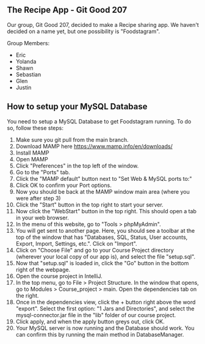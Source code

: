 ## The Recipe App - Git Good 207

Our group, Git Good 207, decided to make a Recipe sharing app. We haven't decided on a name yet, but one possibility is "Foodstagram".

Group Members:
- Eric
- Yolanda
- Shawn
- Sebastian
- Glen
- Justin

## How to setup your MySQL Database

You need to setup a MySQL Database to get Foodstagram running. To do so, follow these steps:  
1. Make sure you git pull from the main branch.
2. Download MAMP here https://www.mamp.info/en/downloads/
3. Install MAMP
4. Open MAMP
5. Click "Preferences" in the top left of the window.
6. Go to the "Ports" tab.
7. Click the "MAMP default" button next to "Set Web & MySQL ports to:"
8. Click OK to confirm your Port options.
9. Now you should be back at the MAMP window main area (where you were after step 3)
10. Click the "Start" button in the top right to start your server.
11. Now click the "WebStart" button in the top right. This should open a tab in your web browser.
12. In the menu of this website, go to "Tools > phpMyAdmin".
13. You will get sent to another page. Here, you should see a toolbar at the top of the window that has "Databases, SQL, Status, User accounts, Export, Import, Settings, etc.". Click on "Import".
14. Click on "Choose File" and go to your Course Project directory (wherever your local copy of our app is), and select the file "setup.sql".
15. Now that "setup.sql" is loaded in, click the "Go" button in the bottom right of the webpage.
16. Open the course project in IntelliJ.
17. In the top menu, go to File > Project Structure. In the window that opens, go to Modules > Course_project > main. Open the dependencies tab on the right.
18. Once in the dependencies view, click the + button right above the word "export". Select the first option: "1 Jars and Directories", and select the mysql-connector.jar file in the "lib" folder of our course project.
19. Click apply, and when the apply button greys out, click OK.
20. Your MySQL server is now running and the Database should work. You can confirm this by running the main method in DatabaseManager.
